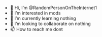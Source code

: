 - 👋 Hi, I’m @RandomPersonOnTheInternet1
- 👀 I’m interested in mods
- 🌱 I’m currently learning nothing
- 💞️ I’m looking to collaborate on nothing
- 📫 How to reach me dont

<!---
RandomPersonOnTheInternet1/RandomPersonOnTheInternet1 is a ✨ special ✨ repository because its `README.md` (this file) appears on your GitHub profile.
You can click the Preview link to take a look at your changes.
--->
